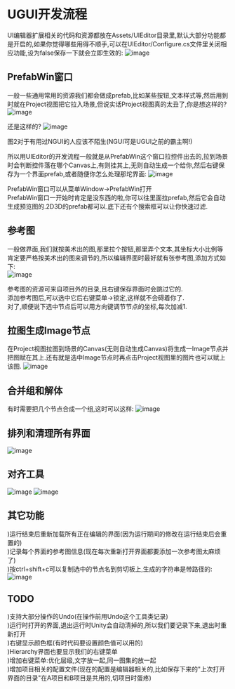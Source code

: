 # UGUI开发流程

UI编辑器扩展相关的代码和资源都放在Assets/UIEditor目录里,默认大部分功能都是开启的,如果你觉得哪些用得不顺手,可以在UIEditor/Configure.cs文件里关闭相应功能,设为false保存一下就会立即生效的:
![image](https://github.com/BalckCat/UIEditor/blob/master/Picture/img_1.png)


## PrefabWin窗口

一般一些通用常用的资源我们都会做成prefab,比如某些按钮,文本样式等,然后用到时就在Project视图把它拉入场景,但说实话Project视图真的太丑了,你是想这样的?
![image](https://github.com/BalckCat/UIEditor/blob/master/Picture/img_2.png)

还是这样的?
![image](https://github.com/BalckCat/UIEditor/blob/master/Picture/img_3.png)

图2对于有用过NGUI的人应该不陌生(NGUI可是UGUI之前的霸主啊!)

所以用UIEditor的开发流程一般就是从PrefabWin这个窗口拉控件出去的,拉到场景时会判断控件落在哪个Canvas上,有则挂其上,无则自动生成一个给你,然后右键保存为一个界面prefab,或者随便你怎么处理那坨界面:
![image](https://github.com/BalckCat/UIEditor/blob/master/Picture/prefab%20win.gif)

PrefabWin窗口可以从菜单Window-&gt;PrefabWin打开  
PrefabWin窗口一开始时肯定是没东西的啦,你可以往里面拉prefab,然后它会自动生成预览图的.2D3D的prefab都可以.底下还有个搜索框可以让你快速过滤.

## 参考图

一般做界面,我们就按美术出的图,那里拉个按钮,那里弄个文本,其坐标大小比例等肯定要严格按美术出的图来调节的,所以编辑界面时最好就有张参考图,添加方式如下:  
![image](https://github.com/BalckCat/UIEditor/blob/master/Picture/consult%20pic.gif)

参考图的资源可来自项目外的目录,且右键保存界面时会跳过它的.  
添加参考图后,可以选中它后右键菜单-&gt;锁定,这样就不会碍着你了.  
对了,顺便说下选中节点后可以用方向键调节节点的坐标,每次加减1.  

## 拉图生成Image节点

在Project视图拉图到场景的Canvas(无则自动生成Canvas)将生成一Image节点并把图赋在其上.还有就是选中Image节点时再点击Project视图里的图片也可以赋上该图.
![image](https://github.com/BalckCat/UIEditor/blob/master/Picture/drag%20pic.gif)


## 合并组和解体

有时需要把几个节点合成一个组,这时可以这样:
![image](https://github.com/BalckCat/UIEditor/blob/master/Picture/make%20group.gif)


## 排列和清理所有界面

![image](https://github.com/BalckCat/UIEditor/blob/master/Picture/sort%20and%20clean.gif)

## 对齐工具

![image](https://github.com/BalckCat/UIEditor/blob/master/Picture/img_4.png)
![image](https://github.com/BalckCat/UIEditor/blob/master/Picture/align%20tool.gif)


## 其它功能
)运行结束后重新加载所有正在编辑的界面(因为运行期间的修改在运行结束后会重置的)  
)记录每个界面的参考图信息(现在每次重新打开界面都要添加一次参考图太麻烦了)  
)按ctrl+shift+c可以复制选中的节点名到剪切板上,生成的字符串是带路径的:
![image](https://github.com/BalckCat/UIEditor/blob/master/Picture/img_5.png)


## TODO  
)支持大部分操作的Undo(在操作前用Undo这个工具类记录)  
)运行时打开的界面,退出运行时Unity会自动清掉的,所以我们要记录下来,退出时重新打开  
)右键显示颜色框(有时代码要设置颜色值可以用的)  
)Hierarchy界面也要显示我们的右键菜单  
)增加右键菜单:优化层级,文字放一起,同一图集的放一起  
)增加项目相关的配置文件(现在的配置是编辑器相关的,比如保存下来的"上次打开界面的目录"在A项目和B项目是共用的,切项目时蛋疼)  




